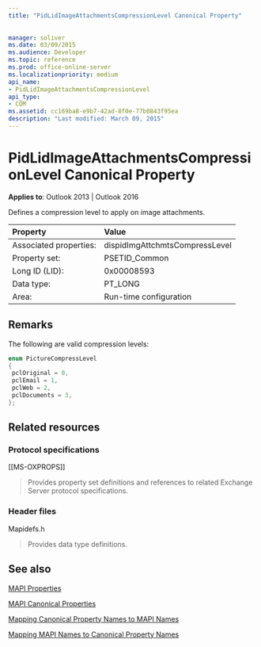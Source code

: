```yaml
---
title: "PidLidImageAttachmentsCompressionLevel Canonical Property"
 
 
manager: soliver
ms.date: 03/09/2015
ms.audience: Developer
ms.topic: reference
ms.prod: office-online-server
ms.localizationpriority: medium
api_name:
- PidLidImageAttachmentsCompressionLevel
api_type:
- COM
ms.assetid: cc169ba8-e9b7-42ad-8f0e-77b0843f95ea
description: "Last modified: March 09, 2015"
---
```


# PidLidImageAttachmentsCompressionLevel Canonical Property

  
  
**Applies to**: Outlook 2013 | Outlook 2016 
  
Defines a compression level to apply on image attachments.
  
|Property|Value|
|:-----|:-----|
|Associated properties:  <br/> |dispidImgAttchmtsCompressLevel  <br/> |
|Property set:  <br/> |PSETID_Common  <br/> |
|Long ID (LID):  <br/> |0x00008593  <br/> |
|Data type:  <br/> |PT_LONG  <br/> |
|Area:  <br/> |Run-time configuration  <br/> |
   
## Remarks

The following are valid compression levels:
  
```cpp
enum PictureCompressLevel
{
 pclOriginal = 0,
 pclEmail = 1,
 pclWeb = 2,
 pclDocuments = 3,
};
```

## Related resources

### Protocol specifications

[[MS-OXPROPS]] 
  
> Provides property set definitions and references to related Exchange Server protocol specifications.
    
### Header files

Mapidefs.h
  
> Provides data type definitions.
    
## See also



[MAPI Properties](mapi-properties.md)
  
[MAPI Canonical Properties](mapi-canonical-properties.md)
  
[Mapping Canonical Property Names to MAPI Names](mapping-canonical-property-names-to-mapi-names.md)
  
[Mapping MAPI Names to Canonical Property Names](mapping-mapi-names-to-canonical-property-names.md)

